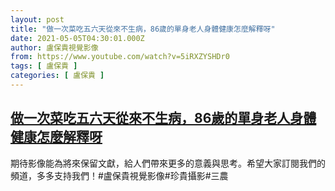 ```yaml
---
layout: post
title: "做一次菜吃五六天從來不生病，86歲的單身老人身體健康怎麼解釋呀"
date: 2021-05-05T04:30:01.000Z
author: 盧保貴視覺影像
from: https://www.youtube.com/watch?v=5iRXZYSHDr0
tags: [ 盧保貴 ]
categories: [ 盧保貴 ]
---
```

<!--1620189001000-->
[做一次菜吃五六天從來不生病，86歲的單身老人身體健康怎麼解釋呀](https://www.youtube.com/watch?v=5iRXZYSHDr0)
------

<div>
期待影像能為將來保留文獻，給人們帶來更多的意義與思考。希望大家訂閱我們的頻道，多多支持我們！#盧保貴視覺影像#珍貴攝影#三農
</div>
